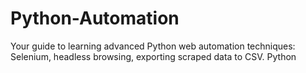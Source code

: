 # Python-Automation
Your guide to learning advanced Python web automation techniques: Selenium, headless browsing, exporting scraped data to CSV.
Python  
